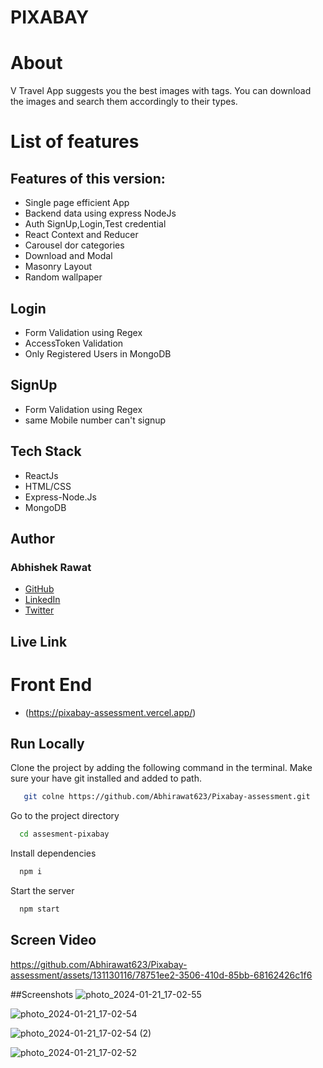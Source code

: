 # PIXABAY

# About

V Travel App suggests you the best images with tags. You can download the images and search them accordingly to their types.


# List of features

## Features of this version:
- Single page efficient App
- Backend data using express NodeJs
- Auth SignUp,Login,Test credential
- React Context and Reducer
- Carousel dor categories
- Download and Modal
- Masonry Layout
- Random wallpaper

## Login
- Form Validation using Regex
- AccessToken Validation
- Only Registered Users in MongoDB

## SignUp
- Form Validation using Regex
- same Mobile number can't signup


## Tech Stack

- ReactJs
- HTML/CSS
- Express-Node.Js
- MongoDB

## Author

### Abhishek Rawat
-   [GitHub](https://github.com/Abhirawat623)
-   [LinkedIn](https://www.linkedin.com/in/abhishek-rawat-598151240/)
-   [Twitter](https://twitter.com/Abhishekrwt38)


## Live Link
# Front End
- (https://pixabay-assessment.vercel.app/)


## Run Locally

Clone the project by adding the following command in the terminal.
Make sure your have git installed and added to path.

```bash
   git colne https://github.com/Abhirawat623/Pixabay-assessment.git
```

Go to the project directory

```bash
  cd assesment-pixabay
```

Install dependencies

```bash
  npm i
```

Start the server

```bash
  npm start 
```
## Screen Video


https://github.com/Abhirawat623/Pixabay-assessment/assets/131130116/78751ee2-3506-410d-85bb-68162426c1f6



##Screenshots
![photo_2024-01-21_17-02-55](https://github.com/Abhirawat623/Pixabay-assessment/assets/131130116/9a221f0b-55df-43a0-87c7-52a514e2fc45)

![photo_2024-01-21_17-02-54](https://github.com/Abhirawat623/Pixabay-assessment/assets/131130116/a9fd529e-2c66-4081-9b8e-ac3aa184e6b7)

![photo_2024-01-21_17-02-54 (2)](https://github.com/Abhirawat623/Pixabay-assessment/assets/131130116/738b8a53-0c27-4fdd-8351-8b52e99e3582)

![photo_2024-01-21_17-02-52](https://github.com/Abhirawat623/Pixabay-assessment/assets/131130116/d422d3fd-5e5f-44f5-bdd5-c1c94844dd20)

